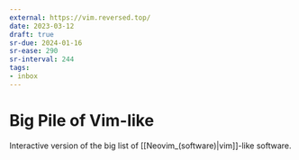 ```yaml
---
external: https://vim.reversed.top/
date: 2023-03-12
draft: true
sr-due: 2024-01-16
sr-ease: 290
sr-interval: 244
tags:
- inbox
---
```


# Big Pile of Vim-like

Interactive version of the big list of [[Neovim_(software)|vim]]-like
software.
